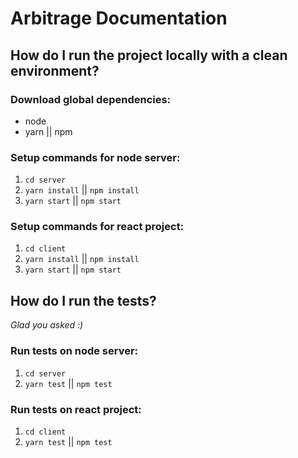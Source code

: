 # Arbitrage Documentation

##  How do I run the project locally with a clean environment?
### Download global dependencies:
  - node
  - yarn || npm

### Setup commands for node server:
1. `cd server`
1. `yarn install` || `npm install`
1. `yarn start` || `npm start`

### Setup commands for react project:
1. `cd client`
1. `yarn install` || `npm install`
1. `yarn start` || `npm start`

## How do I run the tests?
_Glad you asked :)_
### Run tests on node server:
1. `cd server`
1. `yarn test` || `npm test`

### Run tests on react project:
1. `cd client`
1. `yarn test` || `npm test`
